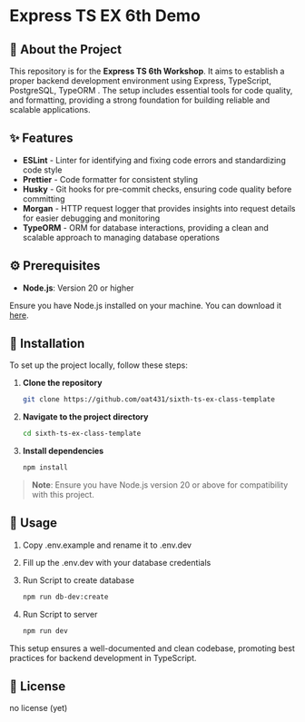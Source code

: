 # Express TS EX 6th Demo

## 📝 About the Project

This repository is for the **Express TS 6th Workshop**. It aims to establish a proper backend development environment using Express, TypeScript, PostgreSQL, TypeORM . The setup includes essential tools for code quality, and formatting, providing a strong foundation for building reliable and scalable applications.

## ✨ Features

- **ESLint** - Linter for identifying and fixing code errors and standardizing code style
- **Prettier** - Code formatter for consistent styling
- **Husky** - Git hooks for pre-commit checks, ensuring code quality before committing
- **Morgan** - HTTP request logger that provides insights into request details for easier debugging and monitoring
- **TypeORM** - ORM for database interactions, providing a clean and scalable approach to managing database operations

## ⚙️ Prerequisites

- **Node.js**: Version 20 or higher

Ensure you have Node.js installed on your machine. You can download it [here](https://nodejs.org/).

## 🔧 Installation

To set up the project locally, follow these steps:

1. **Clone the repository**

    ```bash
    git clone https://github.com/oat431/sixth-ts-ex-class-template
    ```

2. **Navigate to the project directory**

    ```bash
    cd sixth-ts-ex-class-template
    ```

3. **Install dependencies**

    ```bash
    npm install
    ```

> **Note**: Ensure you have Node.js version 20 or above for compatibility with this project.

## 🚀 Usage

1. Copy .env.example and rename it to .env.dev
2. Fill up the .env.dev with your database credentials
3. Run Script to create database

    ```bash
    npm run db-dev:create
    ```

4. Run Script to server

    ```bash
    npm run dev
    ```

This setup ensures a well-documented and clean codebase, promoting best practices for backend development in TypeScript.

## 📄 License

no license (yet)

